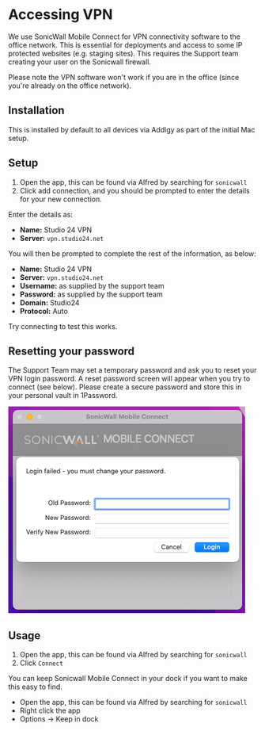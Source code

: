 # Accessing VPN

We use SonicWall Mobile Connect for VPN connectivity software to the office network. This is essential for deployments 
and access to some IP protected websites (e.g. staging sites). This requires the Support team creating your user on the 
Sonicwall firewall.

Please note the VPN software won't work if you are in the office (since you're already on the office network).

## Installation
This is installed by default to all devices via Addigy as part of the initial Mac setup. 

## Setup
1. Open the app, this can be found via Alfred by searching for `sonicwall`
2. Click add connection, and you should be prompted to enter the details for your new connection.

Enter the details as:

* **Name:** Studio 24 VPN
* **Server:** `vpn.studio24.net`

You will then be prompted to complete the rest of the information, as below:

* **Name:** Studio 24 VPN
* **Server:** `vpn.studio24.net`
* **Username:** as supplied by the support team
* **Password:** as supplied by the support team
* **Domain:** Studio24
* **Protocol:** Auto

Try connecting to test this works. 

## Resetting your password

The Support Team may set a temporary password and ask you to reset your VPN login password. A reset password screen will appear when you try to connect (see below). Please create a secure password and store this in your personal vault in 1Password.  

![Password reset image](images/password-reset.png)

## Usage
1. Open the app, this can be found via Alfred by searching for `sonicwall`
2. Click `Connect`

You can keep Sonicwall Mobile Connect in your dock if you want to make this easy to find.

* Open the app, this can be found via Alfred by searching for `sonicwall`
* Right click the app
* Options -> Keep in dock






